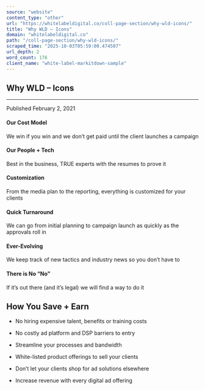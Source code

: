 ```yaml
---
source: "website"
content_type: "other"
url: "https://whitelabeldigital.co/coll-page-section/why-wld-icons/"
title: "Why WLD – Icons"
domain: "whitelabeldigital.co"
path: "/coll-page-section/why-wld-icons/"
scraped_time: "2025-10-03T05:59:00.474507"
url_depth: 2
word_count: 176
client_name: "white-label-markitdown-sample"
---
```


## Why WLD – Icons

* * *

Published February 2, 2021

#### Our Cost Model

We win if you win and we don’t get paid until the client launches a campaign

#### Our People + Tech

Best in the business, TRUE experts with the resumes to prove it

#### Customization

From the media plan to the reporting, everything is customized for your clients

#### Quick Turnaround

We can go from initial planning to campaign launch as quickly as the approvals roll in

#### Ever-Evolving

We keep track of new tactics and industry news so you don’t have to

#### There is No “No”

If it’s out there (and it’s legal) we will find a way to do it

## How You Save + Earn

*   No hiring expensive talent, benefits or training costs
*   No costly ad platform and DSP barriers to entry
*   Streamline your processes and bandwidth

*   White-listed product offerings to sell your clients
*   Don’t let your clients shop for ad solutions elsewhere
*   Increase revenue with every digital ad offering